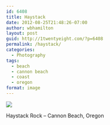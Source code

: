```yaml
---
id: 6408
title: Haystack
date: 2012-08-25T21:48:26-07:00
author: wbhamilton
layout: post
guid: http://1twentyeight.com/?p=6408
permalink: /haystack/
categories:
  - Photography
tags:
  - beach
  - cannon beach
  - coast
  - oregon
format: image
---
```

<img src="http://1twentyeight.com/wp-content/uploads/2012/08/DSC_0286.jpg" />

Haystack Rock – Cannon Beach, Oregon
